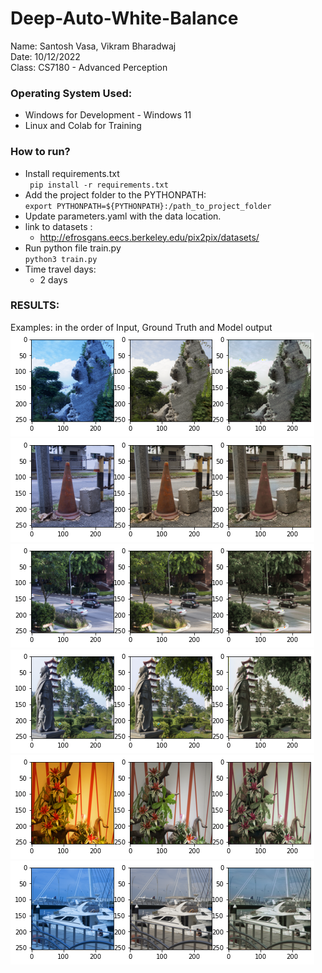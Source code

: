 # Deep-Auto-White-Balance
Name: Santosh Vasa, Vikram Bharadwaj <br>
Date: 10/12/2022 <br>
Class: CS7180 - Advanced Perception <br>

### Operating System Used:
- Windows for Development - Windows 11
- Linux and Colab for Training 

### How to run? 
- Install requirements.txt <br> 
` pip install -r requirements.txt`
- Add the project folder to the PYTHONPATH:<br>
`export PYTHONPATH=${PYTHONPATH}:/path_to_project_folder`
- Update parameters.yaml with the data location. 
- link to datasets : <br>
  - http://efrosgans.eecs.berkeley.edu/pix2pix/datasets/
- Run python file train.py <br>
`python3 train.py`
- Time travel days:
  - 2 days
### RESULTS:
Examples: in the order of Input, Ground Truth and Model output<br>
![image info](out/result_1.png)
![image info](out/result_2.png)
![image info](out/result_3.png)
![image info](out/result_4.png)
![image info](out/result_5.png)
![image info](out/result_6.png)


